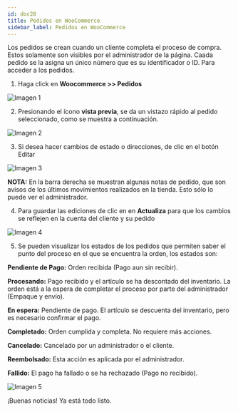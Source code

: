 ```yaml
---
id: doc28
title: Pedidos en WooCommerce
sidebar_label: Pedidos en WooCommerce
---
```


Los  pedidos se  crean  cuando  un  cliente  completa  el  proceso  de  compra.  Estos  solamente  son  visibles por el administrador de la página. Caada pedido se la asigna un único número que es su identificador o ID. Para acceder a los pedidos.

1. Haga click en **Woocommerce >> Pedidos**

![Imagen 1]()

2. Presionando el ícono **vista previa**, se da un vistazo rápido al pedido seleccionado, como se muestra a continuación.

![Imagen 2]()

3. Si desea hacer cambios de estado o direcciones, de clic en el botón Editar

![Imagen 3]()

**NOTA:** En  la  barra  derecha  se  muestran  algunas  notas  de  pedido,  que  son  avisos  de  los  últimos  movimientos  realizados en la tienda. Esto sólo lo puede ver el administrador. 

4. Para guardar las ediciones de clic en en **Actualiza** para que los cambios se reflejen en la cuenta del cliente y su pedido

![Imagen 4]()

5. Se pueden visualizar los estados de los pedidos que permiten saber el punto del proceso en el que se encuentra la orden, los estados son:

**Pendiente de Pago:** Orden recibida (Pago aun sin recibir).

**Procesando:** Pago recibido y el artículo se ha descontado del inventario. La orden está a la espera de completar el proceso por parte del administrador (Empaque y envío). 

**En espera:** Pendiente de pago. El artículo se descuenta del inventario, pero es necesario confirmar el pago. 

**Completado:** Orden cumplida y completa. No requiere más acciones. 

**Cancelado:** Cancelado por un administrador o el cliente.

**Reembolsado:** Esta acción es aplicada por el administrador. 

**Fallido:** El pago ha fallado o se ha rechazado (Pago no recibido).

![Imagen 5]()

¡Buenas noticias! Ya está todo listo. 





